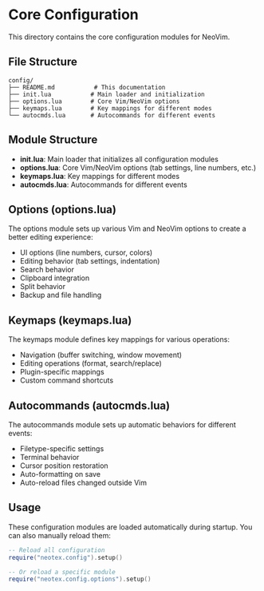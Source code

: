 # Core Configuration

This directory contains the core configuration modules for NeoVim.

## File Structure

```
config/
├── README.md           # This documentation
├── init.lua           # Main loader and initialization
├── options.lua        # Core Vim/NeoVim options
├── keymaps.lua        # Key mappings for different modes
└── autocmds.lua       # Autocommands for different events
```

## Module Structure

- **init.lua**: Main loader that initializes all configuration modules
- **options.lua**: Core Vim/NeoVim options (tab settings, line numbers, etc.)
- **keymaps.lua**: Key mappings for different modes
- **autocmds.lua**: Autocommands for different events

## Options (options.lua)

The options module sets up various Vim and NeoVim options to create a better editing experience:

- UI options (line numbers, cursor, colors)
- Editing behavior (tab settings, indentation)
- Search behavior
- Clipboard integration
- Split behavior
- Backup and file handling

## Keymaps (keymaps.lua)

The keymaps module defines key mappings for various operations:

- Navigation (buffer switching, window movement)
- Editing operations (format, search/replace)
- Plugin-specific mappings
- Custom command shortcuts

## Autocommands (autocmds.lua)

The autocommands module sets up automatic behaviors for different events:

- Filetype-specific settings
- Terminal behavior
- Cursor position restoration
- Auto-formatting on save
- Auto-reload files changed outside Vim

## Usage

These configuration modules are loaded automatically during startup. You can also manually reload them:

```lua
-- Reload all configuration
require("neotex.config").setup()

-- Or reload a specific module
require("neotex.config.options").setup()
```